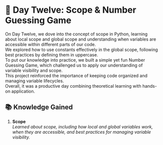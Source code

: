 # 🎯 Day Twelve: Scope & Number Guessing Game

On Day Twelve, we dove into the concept of scope in Python, learning about local scope and global scope and understanding when variables are accessible within different parts of our code.  
We explored how to use constants effectively in the global scope, following best practices by defining them in uppercase.  
To put our knowledge into practice, we built a simple yet fun Number Guessing Game, which challenged us to apply our understanding of variable visibility and scope.  
This project reinforced the importance of keeping code organized and managing variable lifecycles.  
Overall, it was a productive day combining theoretical learning with hands-on application.

## 📚 Knowledge Gained

1. **Scope**  
*Learned about scope, including how local and global variables work, when they are accessible, and best practices for managing variable visibility.*